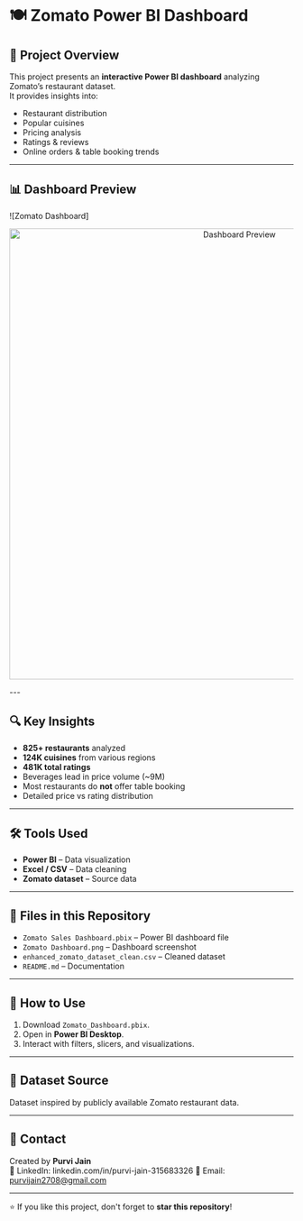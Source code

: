 # 🍽️ Zomato Power BI Dashboard

## 📌 Project Overview
This project presents an **interactive Power BI dashboard** analyzing Zomato’s restaurant dataset.  
It provides insights into:
- Restaurant distribution
- Popular cuisines
- Pricing analysis
- Ratings & reviews
- Online orders & table booking trends

---

## 📊 Dashboard Preview
![Zomato Dashboard]
<p align="center">
  <img src="https://github.com/Purvijain1234/Zomato-PowerBI-dashboard/issues/1#issue-3302972244" alt="Dashboard Preview" width="800">
</p>
---

## 🔍 Key Insights
- **825+ restaurants** analyzed
- **124K cuisines** from various regions
- **481K total ratings**
- Beverages lead in price volume (~9M)
- Most restaurants do **not** offer table booking
- Detailed price vs rating distribution

---

## 🛠 Tools Used
- **Power BI** – Data visualization
- **Excel / CSV** – Data cleaning
- **Zomato dataset** – Source data

---

## 📂 Files in this Repository
- `Zomato Sales Dashboard.pbix` – Power BI dashboard file
- `Zomato Dashboard.png` – Dashboard screenshot
- `enhanced_zomato_dataset_clean.csv` – Cleaned dataset
- `README.md` – Documentation

---

## 🚀 How to Use
1. Download `Zomato_Dashboard.pbix`.
2. Open in **Power BI Desktop**.
3. Interact with filters, slicers, and visualizations.

---

## 📌 Dataset Source
Dataset inspired by publicly available Zomato restaurant data.

---
 
## 📧 Contact
Created by **Purvi Jain**  
💼 LinkedIn: linkedin.com/in/purvi-jain-315683326
📩 Email: purvijain2708@gmail.com

---

⭐ If you like this project, don't forget to **star this repository**!
